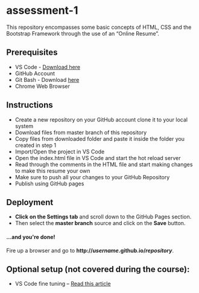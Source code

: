 # assessment-1

This repository encompasses some basic concepts of HTML, CSS and the Bootstrap Framework through the use of an “Online Resume”.


## Prerequisites

 - VS Code - [Download here](https://code.visualstudio.com/)
 - GitHub Account
 - Git Bash - Download [here](https://git-scm.com/downloads)
 - Chrome Web Browser

## Instructions

 - Create a new repository on your GitHub account clone it to your local system
 - Download files from master branch of this repository
 - Copy files from downloaded folder and paste it inside the folder you created in step 1
 - Import/Open the project in VS Code
 - Open the index.html file in VS Code and start the hot reload server
 - Read through the comments in the HTML file and start making changes to make this resume your own
 - Make sure to push all your changes to your GitHub Repository
 - Publish using GitHub pages

## Deployment

 - **Click on the Settings tab** and scroll down to the GitHub Pages section.
 - Then select the **master branch** source and click on the **Save** button.

#### …and you're done!
Fire up a browser and go to **http://_username_.github.io/_repository_**.


## Optional setup (not covered during the course):

 - VS Code fine tuning – [Read this article](https://scotch.io/bar-talk/22-best-visual-studio-code-extensions-for-web-development)
